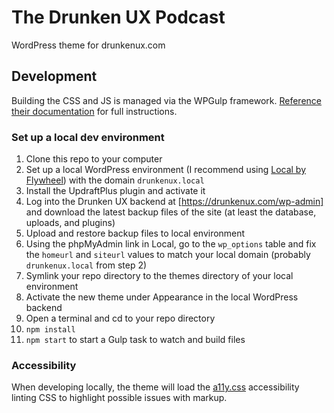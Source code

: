# The Drunken UX Podcast
WordPress theme for drunkenux.com

## Development
Building the CSS and JS is managed via the WPGulp framework. [Reference their documentation](https://github.com/ahmadawais/WPGulp/blob/master/readme.md) for full instructions.

### Set up a local dev environment

1. Clone this repo to your computer
2. Set up a local WordPress environment (I recommend using [Local by Flywheel](https://localwp.com)) with the domain `drunkenux.local`
3. Install the UpdraftPlus plugin and activate it
4. Log into the Drunken UX backend at [https://drunkenux.com/wp-admin] and download the latest backup files of the site (at least the database, uploads, and plugins)
5. Upload and restore backup files to local environment
6. Using the phpMyAdmin link in Local, go to the `wp_options` table and fix the `homeurl` and `siteurl` values to match your local domain (probably `drunkenux.local` from step 2)
7. Symlink your repo directory to the themes directory of your local environment
8. Activate the new theme under Appearance in the local WordPress backend
9. Open a terminal and cd to your repo directory
10. `npm install`
11. `npm start` to start a Gulp task to watch and build files

### Accessibility

When developing locally, the theme will load the [a11y.css](https://ffoodd.github.io/a11y.css/index.html) accessibility linting CSS to highlight possible issues with markup.
